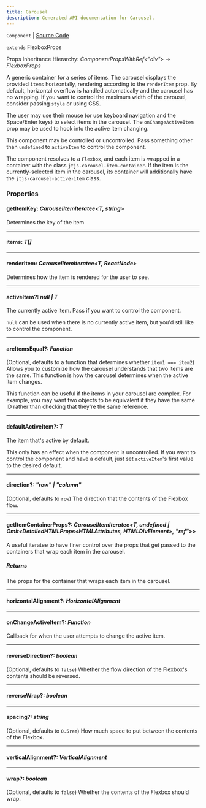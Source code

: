 ```yaml
---
title: Carousel
description: Generated API documentation for Carousel.
---
```


`Component` | [Source Code](https://github.com/mrCamelCode/jtjs-react/blob/0e141e63e22c212c71ce52ba40f0472cc9028516/lib/components/structured-information/Carousel.tsx#L83)

`extends` FlexboxProps

Props Inheritance Hierarchy: _ComponentPropsWithRef<"div">_ -> _FlexboxProps_

A generic container for a series of items. The carousel displays the provided
`items` horizontally, rendering according to the `renderItem` prop. By default,
horizontal overflow is handled automatically and the carousel has no wrapping.
If you want to control the maximum width of the carousel, consider passing `style`
or using CSS.

The user may use their mouse (or use keyboard navigation and the Space/Enter keys) to select
items in the carousel. The `onChangeActiveItem` prop may be used to hook into the
active item changing.

This component may be controlled or uncontrolled. Pass something other than `undefined` to
`activeItem` to control the component.

The component resolves to a `Flexbox`, and each item is wrapped in a container
with the class `jtjs-carousel-item-container`. If the item is the currently-selected
item in the carousel, its container will additionally have the `jtjs-carousel-active-item`
class.

### Properties

#### getItemKey: _CarouselItemIteratee<T, string>_

Determines the key of the item

---

#### items: _T[]_

---

#### renderItem: _CarouselItemIteratee<T, ReactNode>_

Determines how the item is rendered for the user to see.

---

#### activeItem?: _null | T_

The currently active item. Pass if you want to control the component.

`null` can be used when there is no currently active item, but you'd still
like to control the component.

---

#### areItemsEqual?: _Function_

(Optional, defaults to a function that determines whether `item1 === item2`)
Allows you to customize how the carousel understands that two items are the same.
This function is how the carousel determines when the active item changes.

This function can be useful if the items in your carousel are complex. For example,
you may want two objects to be equivalent if they have the same ID rather than
checking that they're the same reference.

---

#### defaultActiveItem?: _T_

The item that's active by default.

This only has an effect when the component
is uncontrolled. If you want to control the component and have a default,
just set `activeItem`'s first value to the desired default.

---

#### direction?: _"row" | "column"_

(Optional, defaults to `row`) The direction that the contents of the Flexbox
flow.

---

#### getItemContainerProps?: _CarouselItemIteratee<T, undefined | Omit<DetailedHTMLProps<HTMLAttributes<HTMLDivElement>, HTMLDivElement>, "ref">>_

A useful iteratee to have finer control over the props that get passed to
the containers that wrap each item in the carousel.

##### Returns
The props for the container that wraps each item in the carousel.

---

#### horizontalAlignment?: _HorizontalAlignment_

---

#### onChangeActiveItem?: _Function_

Callback for when the user attempts to change the active item.

---

#### reverseDirection?: _boolean_

(Optional, defaults to `false`) Whether the flow direction of the Flexbox's
contents should be reversed.

---

#### reverseWrap?: _boolean_

---

#### spacing?: _string_

(Optional, defaults to `0.5rem`) How much space to put between the contents of
the Flexbox.

---

#### verticalAlignment?: _VerticalAlignment_

---

#### wrap?: _boolean_

(Optional, defaults to `false`) Whether the contents of the Flexbox should
wrap.
